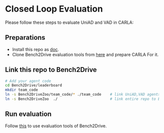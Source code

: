 # Closed Loop Evaluation    

Please follow these steps to evaluate UniAD and VAD in CARLA:

## Preparations

- Install this repo as [doc](docs/INSTALL.md). 
- Clone Bench2Drive evaluation tools from [here](https://github.com/Thinklab-SJTU/Bench2Drive) and prepare CARLA For it.

## Link this repo to Bench2Drive

```bash
# Add your agent code
cd Bench2Drive/leaderboard
mkdir team_code
ln -s Bench2DriveZoo/team_code/* ./team_code    # link UniAD,VAD agents and utils 
ln -s Bench2DriveZoo  ./                        # link entire repo to Bench2Drive. 
```

## Run evaluation 

Follow [this](https://github.com/Thinklab-SJTU/Bench2Drive?tab=readme-ov-file#eval-tools) to use evaluation tools of Bench2Drive.

